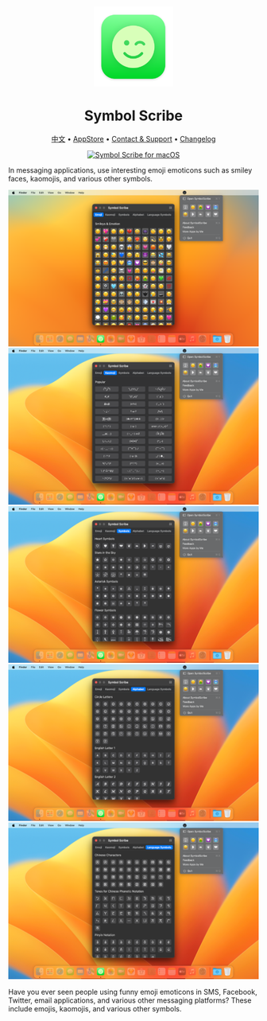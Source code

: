 <div align="center">
	<br />
	<br />
	<img src="./assets/logo.png" alt="Symbol Scribe LOGO" width="160" height="160">
	<h1>Symbol Scribe</h1>
  <!--rehype:style=border: 0;-->
  <p>
		<a href="./README.zh.md">中文</a> • 
    <a target="_blank" href="https://apps.apple.com/app/symbol-scribe/id6470879005">AppStore</a> • 
		<a target="_blank" href="https://wangchujiang.com/#/contact">Contact & Support</a> • 
    <a target="_blank" href="https://github.com/jaywcjlove/symbol-scribe/releases">Changelog</a>
  </p>
  <p>
    <a target="_blank" href="https://apps.apple.com/app/symbol-scribe/id6470879005" title="Symbol Scribe for macOS"><img alt="Symbol Scribe for macOS" src="https://jaywcjlove.github.io/sb/download/macos.svg" height="51">
    </a>
  </p>
</div>

In messaging applications, use interesting emoji emoticons such as smiley faces, kaomojis, and various other symbols.

![Symbol Scribe screenshots-1](./assets/screenshots-1.png)
![Symbol Scribe screenshots-2](./assets/screenshots-2.png)
![Symbol Scribe screenshots-3](./assets/screenshots-3.png)
![Symbol Scribe screenshots-4](./assets/screenshots-4.png)
![Symbol Scribe screenshots-5](./assets/screenshots-5.png)

Have you ever seen people using funny emoji emoticons in SMS, Facebook, Twitter, email applications, and various other messaging platforms? These include emojis, kaomojis, and various other symbols.